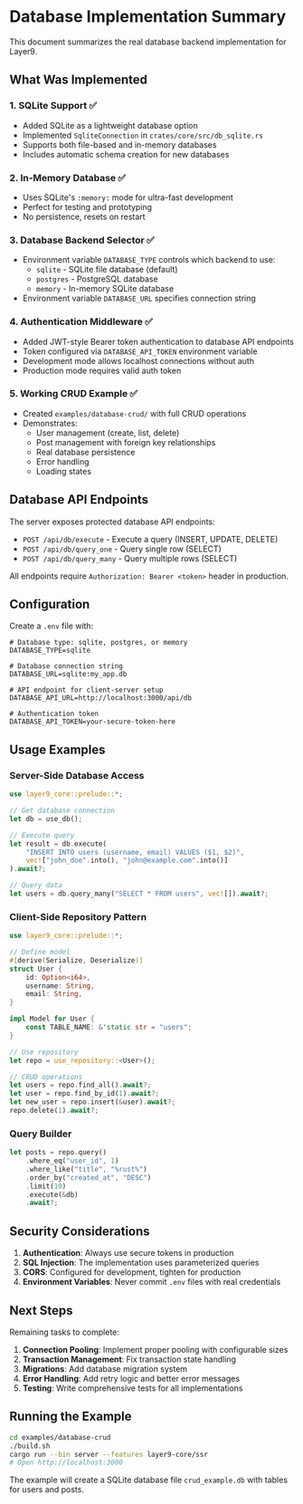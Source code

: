# Database Implementation Summary

This document summarizes the real database backend implementation for Layer9.

## What Was Implemented

### 1. SQLite Support ✅
- Added SQLite as a lightweight database option
- Implemented `SqliteConnection` in `crates/core/src/db_sqlite.rs`
- Supports both file-based and in-memory databases
- Includes automatic schema creation for new databases

### 2. In-Memory Database ✅
- Uses SQLite's `:memory:` mode for ultra-fast development
- Perfect for testing and prototyping
- No persistence, resets on restart

### 3. Database Backend Selector ✅
- Environment variable `DATABASE_TYPE` controls which backend to use:
  - `sqlite` - SQLite file database (default)
  - `postgres` - PostgreSQL database
  - `memory` - In-memory SQLite database
- Environment variable `DATABASE_URL` specifies connection string

### 4. Authentication Middleware ✅
- Added JWT-style Bearer token authentication to database API endpoints
- Token configured via `DATABASE_API_TOKEN` environment variable
- Development mode allows localhost connections without auth
- Production mode requires valid auth token

### 5. Working CRUD Example ✅
- Created `examples/database-crud/` with full CRUD operations
- Demonstrates:
  - User management (create, list, delete)
  - Post management with foreign key relationships
  - Real database persistence
  - Error handling
  - Loading states

## Database API Endpoints

The server exposes protected database API endpoints:

- `POST /api/db/execute` - Execute a query (INSERT, UPDATE, DELETE)
- `POST /api/db/query_one` - Query single row (SELECT)
- `POST /api/db/query_many` - Query multiple rows (SELECT)

All endpoints require `Authorization: Bearer <token>` header in production.

## Configuration

Create a `.env` file with:

```env
# Database type: sqlite, postgres, or memory
DATABASE_TYPE=sqlite

# Database connection string
DATABASE_URL=sqlite:my_app.db

# API endpoint for client-server setup
DATABASE_API_URL=http://localhost:3000/api/db

# Authentication token
DATABASE_API_TOKEN=your-secure-token-here
```

## Usage Examples

### Server-Side Database Access

```rust
use layer9_core::prelude::*;

// Get database connection
let db = use_db();

// Execute query
let result = db.execute(
    "INSERT INTO users (username, email) VALUES ($1, $2)",
    vec!["john_doe".into(), "john@example.com".into()]
).await?;

// Query data
let users = db.query_many("SELECT * FROM users", vec![]).await?;
```

### Client-Side Repository Pattern

```rust
use layer9_core::prelude::*;

// Define model
#[derive(Serialize, Deserialize)]
struct User {
    id: Option<i64>,
    username: String,
    email: String,
}

impl Model for User {
    const TABLE_NAME: &'static str = "users";
}

// Use repository
let repo = use_repository::<User>();

// CRUD operations
let users = repo.find_all().await?;
let user = repo.find_by_id(1).await?;
let new_user = repo.insert(&user).await?;
repo.delete(1).await?;
```

### Query Builder

```rust
let posts = repo.query()
    .where_eq("user_id", 1)
    .where_like("title", "%rust%")
    .order_by("created_at", "DESC")
    .limit(10)
    .execute(&db)
    .await?;
```

## Security Considerations

1. **Authentication**: Always use secure tokens in production
2. **SQL Injection**: The implementation uses parameterized queries
3. **CORS**: Configured for development, tighten for production
4. **Environment Variables**: Never commit `.env` files with real credentials

## Next Steps

Remaining tasks to complete:

1. **Connection Pooling**: Implement proper pooling with configurable sizes
2. **Transaction Management**: Fix transaction state handling
3. **Migrations**: Add database migration system
4. **Error Handling**: Add retry logic and better error messages
5. **Testing**: Write comprehensive tests for all implementations

## Running the Example

```bash
cd examples/database-crud
./build.sh
cargo run --bin server --features layer9-core/ssr
# Open http://localhost:3000
```

The example will create a SQLite database file `crud_example.db` with tables for users and posts.